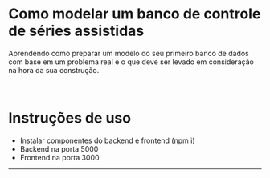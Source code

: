 
<h1>  Como modelar um banco de controle de séries assistidas </h1>
<p> Aprendendo como preparar um modelo do seu primeiro banco de dados com base em um problema real e o que deve ser levado em consideração na hora da sua construção.</p>
<br>

# Instruções de uso

-   Instalar componentes do backend e frontend (npm i)
-   Backend na porta 5000
-   Frontend na porta 3000

---

